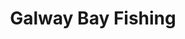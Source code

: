 ---
title: "Galway Bay Fishing"
address: "Galway Bay Fishing, Spiddal Pier, Spiddal, Co. Galway"
tel: "+353 (0)86 854 7890"
county: "Galway"
category: "Sea Angling"
type: "Content"
lat: "53.246665954589844"
lng: "-9.302778244018555"
---